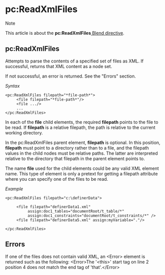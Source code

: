 # pc:ReadXmlFiles



> [!NOTE]
> This article is about the **pc:ReadXmlFiles**[ Blend directive](/docs/Repositories/Blend%20directives).

## **pc:ReadXmlFiles**

Attempts to parse the contents of a specified set of files as XML. If successful, returns that XML content as a node set.

If not successful, an error is returned. See the "Errors" section.

*Syntax*

```
<pc:ReadXmlFiles filepath="*file-path*">
     <file filepath="*file-path*"/>
     <file .../>
     ...
</pc:ReadXmlFiles>
```

In each of the **file** child elements, the required **filepath** points to the file to be read. If **filepath** is a relative filepath, the path is relative to the current working directory.

In the pc:ReadXmlFiles parent element, **filepath** is optional. In this position, **filepath** must point to a directory rather than to a file, and the filepath values in the child nodes must be relative paths. The latter are interpreted relative to the directory that filepath in the parent element points to.

The name **file** used for the child elements could be any valid XML element name. This type of element is only a pretext for getting a filepath attribute where you can specify one of the files to be read.

*Example*

```language-xml
<pc:ReadXmlFiles filepath="c:\definerData">

     <file filepath="definerData1.xml"
          assign:doc1_tables="documentRoot/t_table/*"
          assign:doc1_constraints="documentRoot/t_constraints/*" />
     <file filepath="definerData5.xml" assign:myVariable="."/>

</pc:ReadXmlFiles>
```

## Errors

If one of the files does not contain valid XML, an \<Error> element is returned such as the following:
\<Error>The '\<this>' start tag on line 2 position 4 does not match the end tag of 'that'.\</Error>